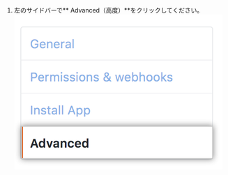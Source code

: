 1. 左のサイドバーで** Advanced（高度）**をクリックしてください。 ![高度のタブ](/assets/images/github-apps/github_apps_advanced.png)
